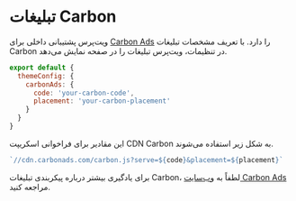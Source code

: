 # تبلیغات Carbon

ویت‌پرس پشتیبانی داخلی برای [Carbon Ads](https://www.carbonads.net/) را دارد. با تعریف مشخصات تبلیغات Carbon در تنظیمات، ویت‌پرس تبلیغات را در صفحه نمایش می‌دهد.

```js
export default {
  themeConfig: {
    carbonAds: {
      code: 'your-carbon-code',
      placement: 'your-carbon-placement'
    }
  }
}
```

این مقادیر برای فراخوانی اسکریپت CDN Carbon به شکل زیر استفاده می‌شوند.

```js
`//cdn.carbonads.com/carbon.js?serve=${code}&placement=${placement}`
```

برای یادگیری بیشتر درباره پیکربندی تبلیغات Carbon، لطفاً به [وب‌سایت Carbon Ads](https://www.carbonads.net/) مراجعه کنید.